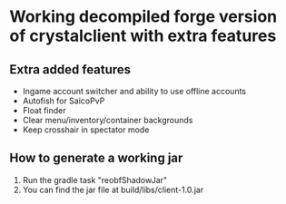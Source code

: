 # Working decompiled forge version of crystalclient with extra features

## Extra added features
- Ingame account switcher and ability to use offline accounts
- Autofish for SaicoPvP
- Float finder
- Clear menu/inventory/container backgrounds
- Keep crosshair in spectator mode

## How to generate a working jar
1. Run the gradle task "reobfShadowJar"
2. You can find the jar file at build/libs/client-1.0.jar
